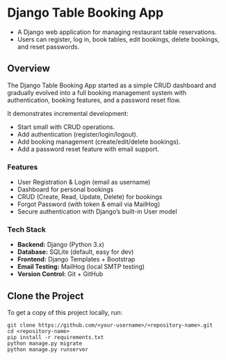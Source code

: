 # Django Table Booking App

- A Django web application for managing restaurant table reservations.
- Users can register, log in, book tables, edit bookings, delete bookings, and reset passwords.

## Overview

The Django Table Booking App started as a simple CRUD dashboard and gradually evolved into a full booking management system with authentication, booking features, and a password reset flow.

It demonstrates incremental development:

- Start small with CRUD operations.
- Add authentication (register/login/logout).
- Add booking management (create/edit/delete bookings).
- Add a password reset feature with email support.

### Features

- User Registration & Login (email as username)
- Dashboard for personal bookings
- CRUD (Create, Read, Update, Delete) for bookings
- Forgot Password (with token & email via MailHog)
- Secure authentication with Django’s built-in User model

### Tech Stack

- **Backend:** Django (Python 3.x)
- **Database:** SQLite (default, easy for dev)
- **Frontend:** Django Templates + Bootstrap
- **Email Testing:** MailHog (local SMTP testing)
- **Version Control:** Git + GitHub

## Clone the Project

To get a copy of this project locally, run:

```
git clone https://github.com/<your-username>/<repository-name>.git
cd <repository-name>
pip install -r requirements.txt
python manage.py migrate
python manage.py runserver


```


